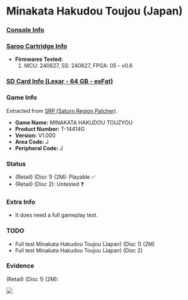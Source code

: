 # Minakata Hakudou Toujou (Japan)

### [Console Info](../../../../../Info/Consoles/VA13/README.md)

### [Saroo Cartridge Info](../../../../../Info/Cartridges/RetroGameParadiseStore/1.32F/README.md)

- <b>Firmwares Tested:</b>
  1. MCU: 240627, SS: 240627, FPGA: 05 - v0.6

### [SD Card Info (Lexar - 64 GB - exFat)](../../../../../Info/SdCards/Lexar/64GB/exfat/README.md)

### Game Info

Extracted from [SRP (Saturn Region Patcher)](https://segaxtreme.net/resources/saturn-region-patcher.81/download).

- <b>Game Name:</b> MINAKATA HAKUDOU TOUZYOU
- <b>Product Number:</b> T-14414G
- <b>Version:</b> V1.000
- <b>Area Code:</b> J
- <b>Peripheral Code:</b> J

### Status

- (Retail) (Disc 1) (2M): Playable :white_check_mark:
- (Retail) (Disc 2): Untested :question:

### Extra Info

- It does need a full gameplay test.

### TODO

- Full test Minakata Hakudou Toujou (Japan) (Disc 1) (2M)
- Full test Minakata Hakudou Toujou (Japan) (Disc 2)

### Evidence

(Retail) (Disc 1) (2M):

[![](https://img.youtube.com/vi/QMEMb6wpbwY/0.jpg)](https://www.youtube.com/watch?v=QMEMb6wpbwY)
